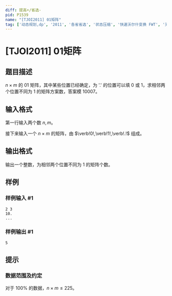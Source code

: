 ```yaml
---
diff: 提高+/省选-
pid: P1539
name: "[TJOI2011] 01矩阵"
tag: ['动态规划,dp', '2011', '各省省选', '状态压缩', '快速沃尔什变换 FWT', '天津']
---
```

# [TJOI2011] 01矩阵
## 题目描述

$n\times m$ 的 $01$ 矩阵，其中某些位置已经确定，为 '.' 的位置可以填 $0$ 或 $1$，求相邻两个位置不同为 $1$ 的矩阵方案数，答案模 $10007$。
## 输入格式

第一行输入两个数 $n,m$。

接下来输入一个 $n\times m$ 的矩阵，由 $\verb!0!,\verb!1!,\verb!.!$ 组成。
## 输出格式

输出一个整数，为相邻两个位置不同为 $1$ 的矩阵个数。
## 样例

### 样例输入 #1
```
2 3
10.
...

```
### 样例输出 #1
```
5

```
## 提示

### 数据范围及约定

对于 $100\%$ 的数据，$n\times m \le 225$。
